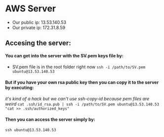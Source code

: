 # AWS Server 

- Our public ip: 13.53.140.53
- Our private ip: 172.31.8.59

## Accesing the server:

#### You can get into the server with the SV.pem keys file by:
- SV.pem file is in the root folder right now
`ssh -i /path/to/SV.pem ubuntu@13.53.140.53`


#### But if you have your own rsa public key then you can copy it to the server by executing:
*it's kind of a hack but we can't use ssh-copy-id because pem files are weird*
`cat .ssh/id_rsa.pub | ssh -i /path/to/SV.pem ubuntu@13.53.140.53 "cat >> .ssh/authorized_keys"`

#### Then you can access the server simply by:
`ssh ubuntu@13.53.140.53`